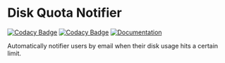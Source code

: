 # Disk Quota Notifier

[![Codacy Badge](https://app.codacy.com/project/badge/Grade/583c607400c2429ebbc1554d777d26b4)](https://app.codacy.com/gh/pitt-crc/quota_notifier/dashboard)
[![Codacy Badge](https://app.codacy.com/project/badge/Coverage/583c607400c2429ebbc1554d777d26b4)](https://app.codacy.com/gh/pitt-crc/quota_notifier/dashboard)
[![Documentation](https://github.com/pitt-crc/quota_notifier/actions/workflows/Documentation.yml/badge.svg)](https://github.com/pitt-crc/quota_notifier/actions/workflows/Documentation.yml)

Automatically notifier users by email when their disk usage hits a certain limit.
